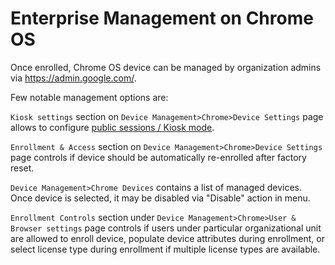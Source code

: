 # Enterprise Management on Chrome OS

Once enrolled, Chrome OS device can be managed by organization admins via
https://admin.google.com/.

Few notable management options are:

`Kiosk settings` section on `Device Management>Chrome>Device Settings` page
allows to configure [public sessions / Kiosk mode](kiosk_public_session.md).

`Enrollment & Access` section on `Device Management>Chrome>Device Settings`
page controls if device should be automatically re-enrolled after factory reset.

`Device Management>Chrome Devices` contains a list of managed devices.
 Once device is selected, it may be disabled via "Disable" action in menu.

`Enrollment Controls` section under
`Device Management>Chrome>User & Browser settings` page controls if users
under particular organizational unit are allowed to enroll
device, populate device attributes during enrollment, or select license type
during enrollment if multiple license types are available.
